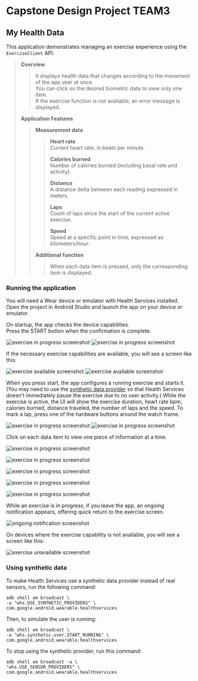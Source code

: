 # Capstone Design Project TEAM3

## My Health Data

This application demonstrates managing an exercise experience using the `ExerciseClient` API.

> **Overview**
> > It displays health data that changes according to the movement of the app user at once. \
> > You can click on the desired biometric data to view only one item. \
> > If the exercise function is not available, an error message is displayed.
> > 
> **Application Features**
> > **Measurement data**
> > >**Heart rate**\
> > >Current heart rate, in beats per minute.
> > >
> > >**Calories burned**\
> > >Number of calories burned (including basal rate and activity).
> > >
> > >**Distance**\
> > >A distance delta between each reading expressed in meters.
> > >
> > >**Laps**\
> > >Count of laps since the start of the current active exercise.
> > >
> > >**Speed**\
> > >Speed at a specific point in time, expressed as kilometers/hour.
> > >
> > **Additional function**
> > >When each data item is pressed, only the corresponding item is displayed.

### Running the application

You will need a Wear device or emulator with Health Services installed. \
Open the project in Android Studio and launch the app on your device or emulator.

On startup, the app checks the device capabilities. \
Press the START button when the confirmation is complete.

![exercise in progress screenshot](ExerciseSample/screenshots/start_up.png)
![exercise in progress screenshot](ExerciseSample/screenshots/start.png)

If the necessary exercise capabilities are available, you will see a screen like this:

![exercise available screenshot](ExerciseSample/screenshots/exe_available.png)
![exercise available screenshot](ExerciseSample/screenshots/exe_btn.png)

When you press start, the app configures a running exercise and starts it. (You may need to use the
[synthetic data provider](#using-synthetic-data) so that Health Services doesn't immediately pause
the exercise due to no user activity.) While the exercise is active, the UI will show the exercise
duration, heart rate bpm, calories burned, distance traveled, the number of laps and the speed. To mark a lap,
press one of the hardware buttons around the watch frame.

![exercise in progress screenshot](ExerciseSample/screenshots/in_progress.png)
![exercise in progress screenshot](ExerciseSample/screenshots/in_progress2.png)

Click on each data item to view one piece of information at a time.

![exercise in progress screenshot](ExerciseSample/screenshots/exe_heart.png)

![exercise in progress screenshot](ExerciseSample/screenshots/exe_cal.png)

![exercise in progress screenshot](ExerciseSample/screenshots/exe_distance.png)

![exercise in progress screenshot](ExerciseSample/screenshots/exe_lap.png)

![exercise in progress screenshot](ExerciseSample/screenshots/exe_speed.png)

While an exercise is in progress, if you leave the app, an ongoing notification appears, offering
quick return to the exercise screen.

![ongoing notification screenshot](ExerciseSample/screenshots/on_going.png)

On devices where the exercise capability is not available, you will see a screen like this:

![exercise unavailable screenshot](ExerciseSample/screenshots/not_available.png)

### Using synthetic data

To make Health Services use a synthetic data provider instead of real sensors, run the following
command:

```shell
adb shell am broadcast \
-a "whs.USE_SYNTHETIC_PROVIDERS" \
com.google.android.wearable.healthservices
```

Then, to simulate the user is running:

```git exclude
adb shell am broadcast \
-a "whs.synthetic.user.START_RUNNING" \
com.google.android.wearable.healthservices
```

To stop using the synthetic provider, run this command:
```shell
adb shell am broadcast -a \
"whs.USE_SENSOR_PROVIDERS" \
com.google.android.wearable.healthservices
```
